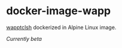 # docker-image-wapp
[wapptclsh](https://wapp.tcl.tk/) dockerized in Alpine Linux image.

*Currently beta*

